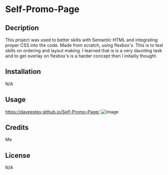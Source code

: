 # Self-Promo-Page


## Decription

This project was used to better skills with Semantic HTML and integrating proper CSS into the code. Made from scratch, using flexbox's. This is to test skills on ordering and layout making.
I learned that is is a very daunting task and to get overlay on flexbox's is a harder concept then I initailly thought.


## Installation

N/A

## Usage

https://daveestey.github.io/Self-Promo-Page/
![image](https://user-images.githubusercontent.com/114950818/199874493-357edff3-6700-485e-aacd-947f19673585.png)


## Credits

Me

## License

N/A